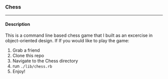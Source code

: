 ### Chess
*********

#### Description
This is a command line based chess game that I built as an excercise in object-oriented design. If
If you would like to play the game:

1. Grab a friend
2. Clone this repo
3. Navigate to the Chess directory
4. run <code>./lib/chess.rb</code>
5. Enjoy!

